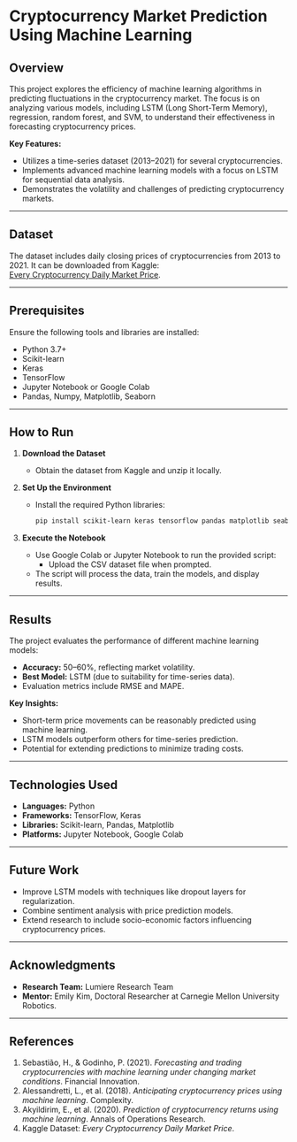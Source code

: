# Cryptocurrency Market Prediction Using Machine Learning

## Overview
This project explores the efficiency of machine learning algorithms in predicting fluctuations in the cryptocurrency market. The focus is on analyzing various models, including LSTM (Long Short-Term Memory), regression, random forest, and SVM, to understand their effectiveness in forecasting cryptocurrency prices. 

**Key Features:**
- Utilizes a time-series dataset (2013–2021) for several cryptocurrencies.
- Implements advanced machine learning models with a focus on LSTM for sequential data analysis.
- Demonstrates the volatility and challenges of predicting cryptocurrency markets.

---

## Dataset
The dataset includes daily closing prices of cryptocurrencies from 2013 to 2021. It can be downloaded from Kaggle:  
[Every Cryptocurrency Daily Market Price](https://www.kaggle.com/).

---

## Prerequisites
Ensure the following tools and libraries are installed:
- Python 3.7+
- Scikit-learn
- Keras
- TensorFlow
- Jupyter Notebook or Google Colab
- Pandas, Numpy, Matplotlib, Seaborn

---

## How to Run
1. **Download the Dataset**  
   - Obtain the dataset from Kaggle and unzip it locally.
   
2. **Set Up the Environment**  
   - Install the required Python libraries:
     ```bash
     pip install scikit-learn keras tensorflow pandas matplotlib seaborn
     ```

3. **Execute the Notebook**  
   - Use Google Colab or Jupyter Notebook to run the provided script:
     - Upload the CSV dataset file when prompted.
   - The script will process the data, train the models, and display results.

---

## Results
The project evaluates the performance of different machine learning models:
- **Accuracy:** 50–60%, reflecting market volatility.
- **Best Model:** LSTM (due to suitability for time-series data).
- Evaluation metrics include RMSE and MAPE.

**Key Insights:**
- Short-term price movements can be reasonably predicted using machine learning.
- LSTM models outperform others for time-series prediction.
- Potential for extending predictions to minimize trading costs.

---

## Technologies Used
- **Languages:** Python
- **Frameworks:** TensorFlow, Keras
- **Libraries:** Scikit-learn, Pandas, Matplotlib
- **Platforms:** Jupyter Notebook, Google Colab

---

## Future Work
- Improve LSTM models with techniques like dropout layers for regularization.
- Combine sentiment analysis with price prediction models.
- Extend research to include socio-economic factors influencing cryptocurrency prices.

---

## Acknowledgments
- **Research Team:** Lumiere Research Team  
- **Mentor:** Emily Kim, Doctoral Researcher at Carnegie Mellon University Robotics.

---

## References
1. Sebastião, H., & Godinho, P. (2021). *Forecasting and trading cryptocurrencies with machine learning under changing market conditions*. Financial Innovation.  
2. Alessandretti, L., et al. (2018). *Anticipating cryptocurrency prices using machine learning*. Complexity.  
3. Akyildirim, E., et al. (2020). *Prediction of cryptocurrency returns using machine learning*. Annals of Operations Research.  
4. Kaggle Dataset: *Every Cryptocurrency Daily Market Price*.
